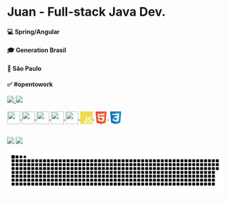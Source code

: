 # Juan - Full-stack Java Dev.

#### 💻 Spring/Angular
#### 🎓 Generation Brasil
#### 📍 São Paulo
#### ✅ #opentowork

 <div>
  <a href="https://github.com/juanhdev">
  <img height="180em" src="https://github-readme-stats.vercel.app/api?username=juanhdev&show_icons=true&theme=tokyonight&include_all_commits=true&count_private=true"/>
  <img height="170em" src="https://github-readme-stats.vercel.app/api/top-langs/?username=juanhdev&layout=compact&langs_count=7&theme=tokyonight"/>
</div>
  <div style="display: inline_block"><br>
    <img align="center" height="30" width="30" src="https://img.icons8.com/material/452/java-coffee-cup-logo.png">
    <img align="center" height="30" width="30" src="https://user-images.githubusercontent.com/33158051/103925017-e7673b80-50e4-11eb-9379-ceb82e3f382c.png">
    <img align="center" height="30" width="30" src="https://e7.pngegg.com/pngimages/747/798/png-clipart-mysql-logo-mysql-database-web-development-computer-software-dolphin-marine-mammal-animals-thumbnail.png">
      <img align="center" height="30" width="30" src="https://cdn.iconscout.com/icon/free/png-512/typescript-1174965.png">
    <img align="center" height="30" width="30" src="https://e7.pngegg.com/pngimages/620/322/png-clipart-angularjs-ruby-on-rails-typescript-web-application-icon-hacker-angle-triangle-thumbnail.png">
  <img align="center" height="30" width="30" src="https://raw.githubusercontent.com/devicons/devicon/master/icons/javascript/javascript-plain.svg">
  <img align="center" height="30" width="30" src="https://raw.githubusercontent.com/devicons/devicon/master/icons/html5/html5-original.svg">
  <img align="center" height="30" width="30" src="https://raw.githubusercontent.com/devicons/devicon/master/icons/css3/css3-original.svg">
</div>
  
  ##
  
  <div>  	
  <a href = "mailto:juanhlealbarros@gmail.com"><img src="https://img.shields.io/badge/-Gmail-%23333?style=for-the-badge&logo=gmail&logoColor=white" target="_blank"></a>
  <a href="https://www.linkedin.com/in/juanhlbarros/" target="_blank"><img src="https://img.shields.io/badge/-LinkedIn-%230077B5?style=for-the-badge&logo=linkedin&logoColor=white" target="_blank"></a> 
 
</div>
 
 ![Snake animation](https://github.com/ViniciusMarquesp/ViniciusMarquesp/blob/output/github-contribution-grid-snake.svg)
